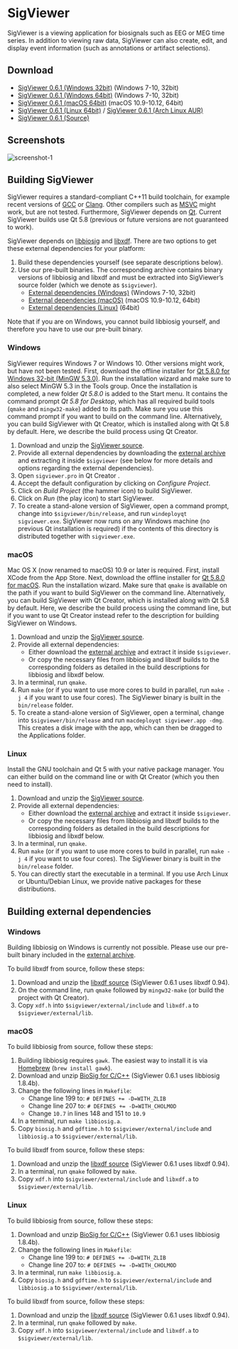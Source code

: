 SigViewer
=========

SigViewer is a viewing application for biosignals such as EEG or MEG time series. In addition to viewing raw data, SigViewer can also create, edit, and display event information (such as annotations or artifact selections).

Download
--------
- [SigViewer 0.6.1 (Windows 32bit)](https://github.com/cbrnr/sigviewer/releases/download/v0.6.1/sigviewer-0.6.1-win32.exe) (Windows 7-10, 32bit)
- [SigViewer 0.6.1 (Windows 64bit)](https://github.com/cbrnr/sigviewer/releases/download/v0.6.1/sigviewer-0.6.1-win64.exe) (Windows 7-10, 32bit)
- [SigViewer 0.6.1 (macOS 64bit)](https://github.com/cbrnr/sigviewer/releases/download/v0.6.1/sigviewer-0.6.1-macos.dmg) (macOS 10.9-10.12, 64bit)
- [SigViewer 0.6.1 (Linux 64bit)](https://github.com/cbrnr/sigviewer/releases/download/v0.6.1/sigviewer-0.6.1-linux.zip) / [SigViewer 0.6.1 (Arch Linux AUR)](https://aur.archlinux.org/packages/sigviewer/)
- [SigViewer 0.6.1 (Source)](https://github.com/cbrnr/sigviewer/archive/v0.6.1.zip)

Screenshots
-----------
![screenshot-1](https://github.com/cbrnr/sigviewer/raw/master/screenshot-1.png)

Building SigViewer
------------------
SigViewer requires a standard-compliant C++11 build toolchain, for example recent versions of [GCC](https://gcc.gnu.org/) or [Clang](https://clang.llvm.org/). Other compilers such as [MSVC](https://en.wikipedia.org/wiki/Visual_C%2B%2B) might work, but are not tested. Furthermore, SigViewer depends on [Qt](https://www.qt.io/). Current SigViewer builds use Qt 5.8 (previous or future versions are not guaranteed to work).

SigViewer depends on [libbiosig](http://biosig.sourceforge.net/) and [libxdf](https://github.com/Yida-Lin/libxdf). There are two options to get these external dependencies for your platform:

1. Build these dependencies yourself (see separate descriptions below).
2. Use our pre-built binaries. The corresponding archive contains binary versions of libbiosig and libxdf and must be extracted into SigViewer’s source folder (which we denote as `$sigviewer`).
    - [External dependencies (Windows)](https://github.com/cbrnr/sigviewer/releases/download/v0.6.1/external-0.6.1-windows.zip) (Windows 7-10, 32bit)
    - [External dependencies (macOS)](https://github.com/cbrnr/sigviewer/releases/download/v0.6.1/external-0.6.1-macos.zip) (macOS 10.9-10.12, 64bit)
    - [External dependencies (Linux)](https://github.com/cbrnr/sigviewer/releases/download/v0.6.1/external-0.6.1-linux.zip) (64bit)

Note that if you are on Windows, you cannot build libbiosig yourself, and therefore you have to use our pre-built binary.

### Windows
SigViewer requires Windows 7 or Windows 10. Other versions might work, but have not been tested. First, download the offline installer for [Qt 5.8.0 for Windows 32-bit (MinGW 5.3.0)](http://download.qt.io/official_releases/qt/5.8/5.8.0/qt-opensource-windows-x86-mingw530-5.8.0.exe). Run the installation wizard and make sure to also select MinGW 5.3 in the Tools group. Once the installation is completed, a new folder _Qt 5.8.0_ is added to the Start menu. It contains the command prompt _Qt 5.8 for Desktop_, which has all required build tools (`qmake` and `mingw32-make`) added to its path. Make sure you use this command prompt if you want to build on the command line. Alternatively, you can build SigViewer with Qt Creator, which is installed along with Qt 5.8 by default. Here, we describe the build process using Qt Creator.

1. Download and unzip the [SigViewer source](https://github.com/cbrnr/sigviewer/archive/v0.6.1.zip).
1. Provide all external dependencies by downloading the [external archive](https://github.com/cbrnr/sigviewer/releases/download/v0.6.1/external-0.6.1-windows.zip) and extracting it inside `$sigviewer` (see below for more details and options regarding the external dependencies).
1. Open `sigviewer.pro` in Qt Creator .
1. Accept the default configuration by clicking on _Configure Project_.
1. Click on _Build Project_ (the hammer icon) to build SigViewer.
1. Click on _Run_ (the play icon) to start SigViewer.
1. To create a stand-alone version of SigViewer, open a command prompt, change into `$sigviewer/bin/release`, and run `windeployqt sigviewer.exe`. SigViewer now runs on any Windows machine (no previous Qt installation is required) if the contents of this directory is distributed together with `sigviewer.exe`.


### macOS
Mac OS X (now renamed to macOS) 10.9 or later is required. First, install XCode from the App Store. Next, download the offline installer for [Qt 5.8.0 for macOS](http://download.qt.io/official_releases/qt/5.8/5.8.0/qt-opensource-mac-x64-clang-5.8.0.dmg). Run the installation wizard. Make sure that `qmake` is available on the path if you want to build SigViewer on the command line. Alternatively, you can build SigViewer with Qt Creator, which is installed along with Qt 5.8 by default. Here, we describe the build process using the command line, but if you want to use Qt Creator instead refer to the description for building SigViewer on Windows.

1. Download and unzip the [SigViewer source](https://github.com/cbrnr/sigviewer/archive/v0.6.1.zip).
1. Provide all external dependencies:
    - Either download the [external archive](https://github.com/cbrnr/sigviewer/releases/download/v0.6.1/external-0.6.1-macos.zip) and extract it inside `$sigviewer`.
    - Or copy the necessary files from libbiosig and libxdf builds to the corresponding folders as detailed in the build descriptions for libbiosig and libxdf below.
1. In a terminal, run `qmake`.
1. Run `make` (or if you want to use more cores to build in parallel, run `make -j 4` if you want to use four cores). The SigViewer binary is built in the `bin/release` folder.
1. To create a stand-alone version of SigViewer, open a terminal, change into `$sigviewer/bin/release` and run `macdeployqt sigviewer.app -dmg`. This creates a disk image with the app, which can then be dragged to the Applications folder.

### Linux
Install the GNU toolchain and Qt 5 with your native package manager. You can either build on the command line or with Qt Creator (which you then need to install).

1. Download and unzip the [SigViewer source](https://github.com/cbrnr/sigviewer/archive/v0.6.1.zip).
1. Provide all external dependencies:
    - Either download the [external archive](https://github.com/cbrnr/sigviewer/releases/download/v0.6.1/external-0.6.1-linux.zip) and extract it inside `$sigviewer`.
    - Or copy the necessary files from libbiosig and libxdf builds to the corresponding folders as detailed in the build descriptions for libbiosig and libxdf below.
1. In a terminal, run `qmake`.
1. Run `make` (or if you want to use more cores to build in parallel, run `make -j 4` if you want to use four cores). The SigViewer binary is built in the `bin/release` folder.
1. You can directly start the executable in a terminal. If you use Arch Linux or Ubuntu/Debian Linux, we provide native packages for these distributions.

Building external dependencies
------------------------------
### Windows
Building libbiosig on Windows is currently not possible. Please use our pre-built binary included in the [external archive](https://github.com/cbrnr/sigviewer/releases/download/v0.6.1/external-0.6.1-windows.zip).

To build libxdf from source, follow these steps:

1. Download and unzip the [libxdf source](https://github.com/Yida-Lin/libxdf/archive/0.94.zip) (SigViewer 0.6.1 uses libxdf 0.94).
1. On the command line, run `qmake` followed by `mingw32-make` (or build the project with Qt Creator).
2. Copy `xdf.h` into `$sigviewer/external/include` and `libxdf.a` to `$sigviewer/external/lib`.

### macOS
To build libbiosig from source, follow these steps:

1. Building libbiosig requires `gawk`. The easiest way to install it is via [Homebrew](http://brew.sh/) (`brew install gawk`).
1. Download and unzip [BioSig for C/C++](https://sourceforge.net/projects/biosig/files/BioSig%20for%20C_C%2B%2B/src/biosig4c%2B%2B-1.8.4b.src.tar.gz) (SigViewer 0.6.1 uses libbiosig 1.8.4b).
1. Change the following lines in `Makefile`:
    - Change line 199 to: `# DEFINES += -D=WITH_ZLIB`
    - Change line 207 to: `# DEFINES += -D=WITH_CHOLMOD`
    - Change `10.7` in lines 148 and 151 to `10.9`
1. In a terminal, run `make libbiosig.a`.
1. Copy `biosig.h` and `gdftime.h` to `$sigviewer/external/include` and `libbiosig.a` to `$sigviewer/external/lib`.

To build libxdf from source, follow these steps:

1. Download and unzip the [libxdf source](https://github.com/Yida-Lin/libxdf/archive/0.94.zip) (SigViewer 0.6.1 uses libxdf 0.94).
1. In a terminal, run `qmake` followed by `make`.
1. Copy `xdf.h` into `$sigviewer/external/include` and `libxdf.a` to `$sigviewer/external/lib`.

### Linux
To build libbiosig from source, follow these steps:

1. Download and unzip [BioSig for C/C++](https://sourceforge.net/projects/biosig/files/BioSig%20for%20C_C%2B%2B/src/biosig4c%2B%2B-1.8.4b.src.tar.gz) (SigViewer 0.6.1 uses libbiosig 1.8.4b).
1. Change the following lines in `Makefile`:
    - Change line 199 to: `# DEFINES += -D=WITH_ZLIB`
    - Change line 207 to: `# DEFINES += -D=WITH_CHOLMOD`
1. In a terminal, run `make libbiosig.a`.
1. Copy `biosig.h` and `gdftime.h` to `$sigviewer/external/include` and `libbiosig.a` to `$sigviewer/external/lib`.

To build libxdf from source, follow these steps:

1. Download and unzip the [libxdf source](https://github.com/Yida-Lin/libxdf/archive/0.94.zip) (SigViewer 0.6.1 uses libxdf 0.94).
1. In a terminal, run `qmake` followed by `make`.
1. Copy `xdf.h` into `$sigviewer/external/include` and `libxdf.a` to `$sigviewer/external/lib`.
